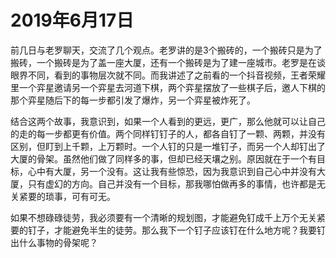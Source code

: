 # 2019年6月17日

前几日与老罗聊天，交流了几个观点。老罗讲的是3个搬砖的，一个搬砖只是为了搬砖，一个搬砖是为了盖一座大厦，还有一个搬砖是为了建一座城市。老罗是在谈眼界不同，看到的事物层次就不同。而我讲述了之前看的一个抖音视频，王者荣耀里一个弈星邀请另一个弈星去河道下棋，两个弈星摆放了一些棋子后，邀人下棋的那个弈星随后下的每一步都引发了爆炸，另一个弈星被炸死了。

结合这两个故事，我意识到，如果一个人看到的更远，更广，那么他就可以让自己的走的每一步都更有价值。两个同样钉钉子的人，都各自钉了一颗、两颗，并没有区别，但盯到上千颗，上万颗时。一个人钉的只是一堆钉子，而另一个人却钉出了大厦的骨架。虽然他们做了同样多的事，但却已经天壤之别。原因就在于一个有目标，心中有大厦，另一个没有。这让我有些惊恐，因为我意识到自己心中并没有大厦，只有虚幻的方向。自己并没有一个目标，那我哪怕做再多的事情，也许都是无关紧要的琐事，可有可无。

如果不想碌碌徒劳，我必须要有一个清晰的规划图，才能避免钉成千上万个无关紧要的钉子，才能避免半生的徒劳。那么我下一个钉子应该钉在什么地方呢？我要钉出什么事物的骨架呢？
